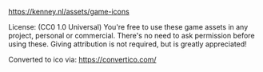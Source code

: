 https://kenney.nl/assets/game-icons

License: (CC0 1.0 Universal) You're free to use these game assets in any project, personal or commercial. There's no need to ask permission before using these. Giving attribution is not required, but is greatly appreciated! 

Converted to ico via: https://convertico.com/